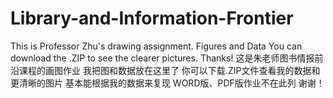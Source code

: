# Library-and-Information-Frontier
This is Professor Zhu's drawing assignment.
Figures and Data
You can download the .ZIP to see the clearer pictures.
Thanks!
这是朱老师图书情报前沿课程的画图作业
我把图和数据放在这里了
你可以下载.ZIP文件查看我的数据和更清晰的图片
基本能根据我的数据来复现
WORD版、PDF版作业不在此列
谢谢！
